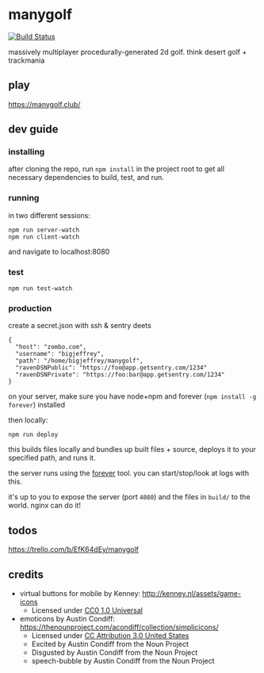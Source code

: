 # manygolf

[![Build Status](https://travis-ci.org/thomasboyt/manygolf.svg?branch=master)](https://travis-ci.org/thomasboyt/manygolf)

massively multiplayer procedurally-generated 2d golf. think desert golf + trackmania

## play

https://manygolf.club/

## dev guide

### installing

after cloning the repo, run `npm install` in the project root to get all necessary dependencies to build, test, and run.

### running

in two different sessions:

```
npm run server-watch
npm run client-watch
```

and navigate to localhost:8080

### test

```
npm run test-watch
```

### production

create a secret.json with ssh & sentry deets

```
{
  "host": "zombo.com",
  "username": "bigjeffrey",
  "path": "/home/bigjeffrey/manygolf",
  "ravenDSNPublic": "https://foo@app.getsentry.com/1234"
  "ravenDSNPrivate": "https://foo:bar@app.getsentry.com/1234"
}
```

on your server, make sure you have node+npm and forever (`npm install -g forever`) installed

then locally:

```
npm run deploy
```

this builds files locally and bundles up built files + source, deploys it to your specified path, and runs it.

the server runs using the [forever](https://github.com/foreverjs/forever) tool. you can start/stop/look at logs with this.

it's up to you to expose the server (port `4080`) and the files in `build/` to the world. nginx can do it!

## todos

https://trello.com/b/EfK64dEy/manygolf

## credits

* virtual buttons for mobile by Kenney: http://kenney.nl/assets/game-icons
  * Licensed under [CC0 1.0 Universal](https://creativecommons.org/publicdomain/zero/1.0/)
* emoticons by Austin Condiff: https://thenounproject.com/acondiff/collection/simplicicons/
  * Licensed under [CC Attribution 3.0 United States](http://creativecommons.org/licenses/by/3.0/us/)
  * Excited by Austin Condiff from the Noun Project
  * Disgusted by Austin Condiff from the Noun Project
  * speech-bubble by Austin Condiff from the Noun Project

